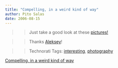 ```yaml
---
title: "Compelling, in a weird kind of way"
author: Pito Salas
date: 2006-08-15
---
```



>>

>> Just take a good look at these
[pictures!](<http://www.horyma.ru/str_tr/svetographika_santa1.htm> "HoryMa
%u0421%u0432%u0435%u0442%u043E%u0433%u0440%u0430%u0444%u0438%u043A%u0430-%u0421%u0430%u043D%u0442%u0430
%u0442%u0430%u0440%u0443%u0431%u0430 1")

>>

>> Thanks [Aleksey](<feed://feeds.feedburner.com/noizZze>)!

>>

>> Technorati Tags:
[interesting](<http://www.technorati.com/tag/interesting>),
[photography](<http://www.technorati.com/tag/photography>)


[Compelling, in a weird kind of way](None)
